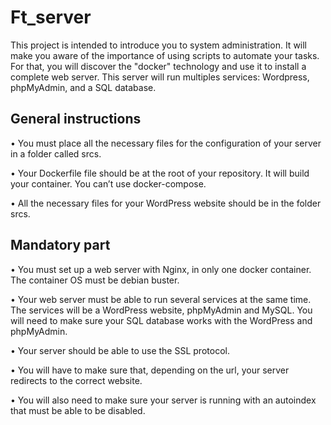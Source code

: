 # Ft_server

This project is intended to introduce you to system administration. It will make you aware
of the importance of using scripts to automate your tasks. For that, you will discover
the "docker" technology and use it to install a complete web server. This server will run
multiples services: Wordpress, phpMyAdmin, and a SQL database.

## General instructions

• You must place all the necessary files for the configuration of your server in a folder
called srcs.

• Your Dockerfile file should be at the root of your repository. It will build your
container. You can’t use docker-compose.

• All the necessary files for your WordPress website should be in the folder srcs.

## Mandatory part

• You must set up a web server with Nginx, in only one docker container. The
container OS must be debian buster.

• Your web server must be able to run several services at the same time. The services
will be a WordPress website, phpMyAdmin and MySQL. You will need to make
sure your SQL database works with the WordPress and phpMyAdmin.

• Your server should be able to use the SSL protocol.

• You will have to make sure that, depending on the url, your server redirects to the
correct website.

• You will also need to make sure your server is running with an autoindex that must
be able to be disabled.

